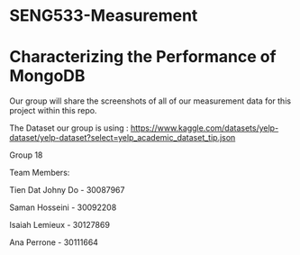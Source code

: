 # SENG533-Measurement
# Characterizing the Performance of MongoDB 

Our group will share the screenshots of all of our measurement data for this project within this repo. 

The Dataset our group is using : https://www.kaggle.com/datasets/yelp-dataset/yelp-dataset?select=yelp_academic_dataset_tip.json


Group 18


Team Members: 

Tien Dat Johny Do - 30087967 

Saman Hosseini - 30092208 


Isaiah Lemieux - 30127869 

Ana Perrone - 30111664

